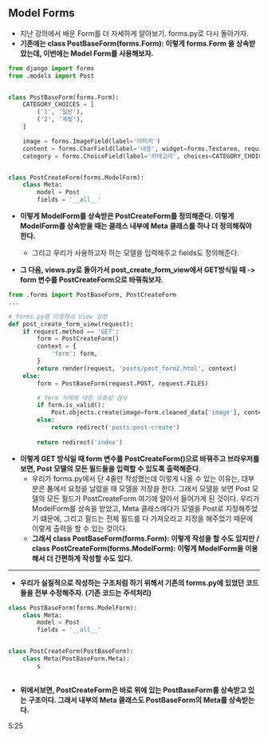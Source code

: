 ## Model Forms
- 지난 강의에서 배운 Form를 더 자세하게 알아보기. forms.py로 다시 돌아가자.
- **기존에는 class PostBaseForm(forms.Form): 이렇게 forms.Form 을 상속받았는데, 이번에는 Model Form를 사용해보자.**

```python
from django import forms
from .models import Post


class PostBaseForm(forms.Form):
    CATEGORY_CHOICES = [
        ('1', '일반'),
        ('2', '계정'),
    ]

    image = forms.ImageField(label='이미지')
    content = forms.CharField(label='내용', widget=forms.Textarea, required=True)
    category = forms.ChoiceField(label='카테고리', choices=CATEGORY_CHOICES)    


class PostCreateForm(forms.ModelForm):
    class Meta:
        model = Post
        fields = '__all__'    
```


- **이렇게 ModelForm를 상속받은 PostCreateForm를 정의해준다. 이렇게 ModelForm를 상속받을 때는 클래스 내부에 Meta 클래스를 하나 더 정의해줘야 한다.**
  - 그리고 우리가 사용하고자 하는 모델을 입력해주고 fields도 정의해준다.


- **그 다음, views.py로 돌아가서 post_create_form_view에서 GET방식일 때 -> form 변수를 PostCreateForm으로 바꿔줘보자.**

```python
from .forms import PostBaseForm, PostCreateForm
...

# forms.py를 이용해서 View 설정
def post_create_form_view(request):
    if request.method == 'GET':
        form = PostCreateForm()
        context = {
            'form': form,
        }
        return render(request, 'posts/post_form2.html', context)
    else:
        form = PostBaseForm(request.POST, request.FILES)

        # form 자체에 대한 유효성 검사
        if form.is_valid():
            Post.objects.create(image=form.cleaned_data['image'], content=form.cleaned_data['content'], writer=request.user) 
        else:
            return redirect('posts:post-create')
        
        return redirect('index')
```

- **이렇게 GET 방식일 때 form 변수를 PostCreateForm()으로 바꿔주고 브라우저를 보면, Post 모델의 모든 필드들을 입력할 수 있도록 출력해준다.**
  - 우리가 forms.py에서 단 4줄만 작성했는데 이렇게 나올 수 있는 이유는, 대부분은 폼에서 요청을 날렸을 때 모델을 저장을 한다. 그래서 모델을 보면 Post 모델의 모든 필드가 PostCreateForm 여기에 알아서 들어가게 된 것이다. 우리가 ModelForm를 상속을 받았고, Meta 클래스에다가 모델을 Post로 지정해주었기 떄문에, 그리고 필드는 전체 필드를 다 가져오라고 지정을 해주었기 때문에 이렇게 출력을 할 수 있는 것이다. 
  - **그래서 class PostBaseForm(forms.Form): 이렇게 작성을 할 수도 있지만 / class PostCreateForm(forms.ModelForm): 이렇게 ModelForm을 이용해서 더 간편하게 작성할 수도 있다.**

* * *

- **우리가 실질적으로 작성하는 구조처럼 하기 위해서 기존의 forms.py에 있었던 코드들을 전부 수정해주자. (기존 코드는 주석처리)**

```python
class PostBaseForm(forms.ModelForm):
    class Meta:
        model = Post
        fields = '__all__'


class PostCreateForm(PostBaseForm):
    class Meta(PostBaseForm.Meta):
        s
    
```

- **위에서보면, PostCreateForm은 바로 위에 있는 PostBaseForm를 상속받고 있는 구조이다. 그래서 내부의 Meta 클래스도 PostBaseForm의 Meta를 상속받는다.**


5:25


